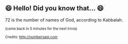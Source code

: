 ## 😄 Hello! Did you know that... 😄
72 is the number of names of God, according to Kabbalah.

<sup>(come back in 5 minutes for the next trivia)</sup>


<sup>Credits: http://numbersapi.com</sup>
